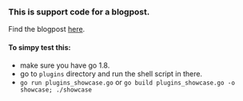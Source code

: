 ### This is support code for a blogpost. ###

Find the blogpost [here](https://perri.to/2017/03/go-plugins-and-content-delivery/).

#### To simpy test this: ####
 * make sure you have go 1.8.
 * go to `plugins` directory and run the shell script in there.
 * `go run plugins_showcase.go` or `go build plugins_showcase.go -o showcase; ./showcase`
